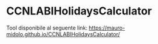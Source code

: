 # CCNLABIHolidaysCalculator
Tool disponibile al seguente link: https://mauro-midolo.github.io/CCNLABIHolidaysCalculator/
